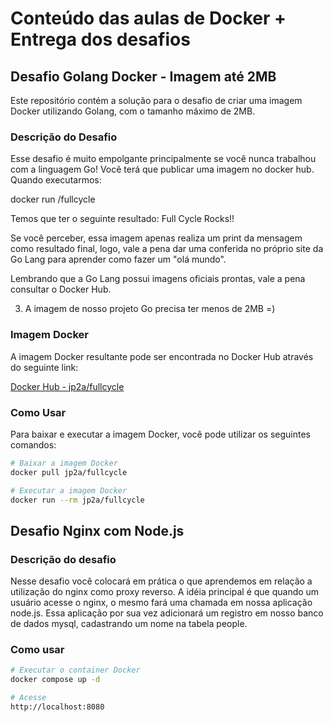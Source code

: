 # Conteúdo das aulas de Docker + Entrega dos desafios

## Desafio Golang Docker - Imagem até 2MB

Este repositório contém a solução para o desafio de criar uma imagem Docker utilizando Golang, com o tamanho máximo de 2MB.

### Descrição do Desafio

Esse desafio é muito empolgante principalmente se você nunca trabalhou com a linguagem Go!
Você terá que publicar uma imagem no docker hub. Quando executarmos:

docker run <seu-user>/fullcycle

Temos que ter o seguinte resultado: Full Cycle Rocks!!

Se você perceber, essa imagem apenas realiza um print da mensagem como resultado final, logo, vale a pena dar uma conferida no próprio site da Go Lang para aprender como fazer um "olá mundo".

Lembrando que a Go Lang possui imagens oficiais prontas, vale a pena consultar o Docker Hub.

3) A imagem de nosso projeto Go precisa ter menos de 2MB =)

### Imagem Docker

A imagem Docker resultante pode ser encontrada no Docker Hub através do seguinte link:

[Docker Hub - jp2a/fullcycle](https://hub.docker.com/repository/docker/jp2a/fullcycle/general)

### Como Usar

Para baixar e executar a imagem Docker, você pode utilizar os seguintes comandos:

```sh
# Baixar a imagem Docker
docker pull jp2a/fullcycle

# Executar a imagem Docker
docker run --rm jp2a/fullcycle
```

## Desafio Nginx com Node.js

### Descrição do desafio

Nesse desafio você colocará em prática o que aprendemos em relação a utilização do nginx como proxy reverso. A idéia principal é que quando um usuário acesse o nginx, o mesmo fará uma chamada em nossa aplicação node.js. Essa aplicação por sua vez adicionará um registro em nosso banco de dados mysql, cadastrando um nome na tabela people.

### Como usar

```sh
# Executar o container Docker
docker compose up -d

# Acesse
http://localhost:8080
```